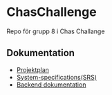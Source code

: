 # ChasChallenge

Repo för grupp 8 i Chas Challange

## Dokumentation

- [Projektplan](docs/ProjektPlan.md)
- [System-specifications(SRS)](docs/Specifications.md)
- [Backend dokumentation](backend/README.md)
